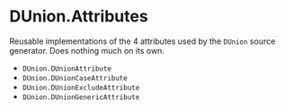 # DUnion.Attributes

Reusable implementations of the 4 attributes used by the `DUnion` source generator. Does nothing much on its own.

- `DUnion.DUnionAttribute`
- `DUnion.DUnionCaseAttribute`
- `DUnion.DUnionExcludeAttribute`
- `DUnion.DUnionGenericAttribute`